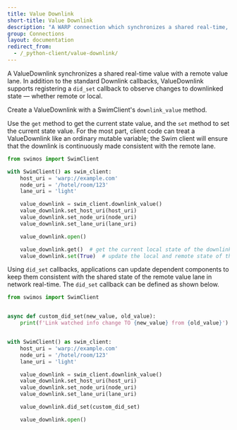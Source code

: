 ```yaml
---
title: Value Downlink
short-title: Value Downlink
description: "A WARP connection which synchronizes a shared real-time, scalar value with a remote value lane"
group: Connections
layout: documentation
redirect_from:
  - /_python-client/value-downlink/
---
```


A ValueDownlink synchronizes a shared real-time value with a remote value lane. In addition to the standard Downlink
callbacks, ValueDownlink supports registering a `did_set` callback to observe changes to downlinked state — whether
remote or local.

Create a ValueDownlink with a SwimClient's `downlink_value` method.

Use the `get` method to get the current state value, and the `set` method to set the current state value. For the most
part, client code can treat a ValueDownlink like an ordinary mutable variable; the Swim client will ensure that the
downlink is continuously made consistent with the remote lane.

```python
from swimos import SwimClient

with SwimClient() as swim_client:
    host_uri = 'warp://example.com'
    node_uri = '/hotel/room/123'
    lane_uri = 'light'

    value_downlink = swim_client.downlink_value()
    value_downlink.set_host_uri(host_uri)
    value_downlink.set_node_uri(node_uri)
    value_downlink.set_lane_uri(lane_uri)

    value_downlink.open()

    value_downlink.get()  # get the current local state of the downlink
    value_downlink.set(True)  # update the local and remote state of the downlink
```

Using `did_set` callbacks, applications can update dependent components to keep them consistent with
the shared state of the remote value lane in network real-time. The `did_set` callback can be defined as shown
below.

```python
from swimos import SwimClient


async def custom_did_set(new_value, old_value):
    print(f'Link watched info change TO {new_value} from {old_value}')


with SwimClient() as swim_client:
    host_uri = 'warp://example.com'
    node_uri = '/hotel/room/123'
    lane_uri = 'light'

    value_downlink = swim_client.downlink_value()
    value_downlink.set_host_uri(host_uri)
    value_downlink.set_node_uri(node_uri)
    value_downlink.set_lane_uri(lane_uri)

    value_downlink.did_set(custom_did_set)

    value_downlink.open()
```
